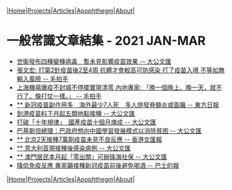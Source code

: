 |[Home](/README.md)|[Projects](/projects.md)|[Articles](/articles.md)|[Apophthegm](/apophthegm.md)|[About](/about.md)|

# 一般常識文章結集 - 2021 JAN-MAR

- [世衞發布四種變種病毒　暫未見影響疫苗效果 -- 大公文匯](https://www.tkww.hk/a/202101/01/AP5feed5bfe4b060b72034900b.html)  
- [張文宏: 打第2針疫苗後2至4周 抗體才會較高可防感染 打了疫苗入境 不等如無輸入風險 -- 毛拍手](https://www.bastillepost.com/hongkong/article/7732782-%e5%bc%b5%e6%96%87%e5%ae%8f-%e6%89%93%e7%ac%ac2%e9%87%9d%e7%96%ab%e8%8b%96%e5%be%8c2%e8%87%b34%e5%91%a8-%e6%8a%97%e9%ab%94%e6%89%8d%e6%9c%83%e8%bc%83%e9%ab%98%e5%8f%af%e9%98%b2%e6%84%9f%e6%9f%93)  
- [上海機場爆疫不封城不停擺實現清零 內地專家: 「晚一個晚上、晚一天，就不行了，像打仗一樣。」 -- 毛拍手](https://www.bastillepost.com/hongkong/article/7732786-%e4%b8%8a%e6%b5%b7%e6%a9%9f%e5%a0%b4%e7%88%86%e7%96%ab%e4%b8%8d%e5%b0%81%e5%9f%8e%e4%b8%8d%e5%81%9c%e6%93%ba%e5%af%a6%e7%8f%be%e6%b8%85%e9%9b%b6-%e5%85%a7%e5%9c%b0%e5%b0%88%e5%ae%b6-%e3%80%8c)  
- [** 新冠疫苗副作用多　海外最少7人死　多人併發脊髓炎或面癱 -- 東方日報](https://hk.on.cc/hk/bkn/cnt/news/20210102/bkn-20210102165842071-0102_00822_001.html)  
- [到港疫苗料下月起五類地點接種 -- 大公文匯](https://www.tkww.hk/a/202101/03/AP5ff10de5e4b060b72034f238.html)  
- [打破「十年規律」　國產疫苗十個月煉成 -- 大公文匯](https://www.tkww.hk/a/202101/03/AP5ff11060e4b060b72034f325.html)  
- [巴基斯坦總理：巴政府想向中國學習發展模式以消除貧困 -- 大公文匯](https://www.tkww.hk/a/202101/03/AP5ff105b9e4b060b72034ef24.html)  
- [** 北京2天接種7萬劑疫苗未見不良反應 -- 香港文匯報](https://www.wenweipo.com/a/202101/03/AP5ff189e2e4b0553aff37f121.html)  
- [** 意大利首現接種後感染病例 -- 大公文匯](https://www.tkww.hk/a/202101/04/AP5ff28d46e4b060b720354555.html)  
- [** 澳門居民本月起「零出關」可辦珠海社保 -- 大公文匯](https://www.tkww.hk/a/202101/04/AP5ff2ebc7e4b060b7203561c4.html)  
- [降低免疫反應 專家籲接種新冠疫苗前後避免喝酒 -- 巴士的報](https://www.bastillepost.com/hongkong/article/7743845-%e9%99%8d%e4%bd%8e%e5%85%8d%e7%96%ab%e5%8f%8d%e6%87%89-%e5%b0%88%e5%ae%b6%e7%b1%b2%e6%8e%a5%e7%a8%ae%e6%96%b0%e5%86%a0%e7%96%ab%e8%8b%97%e5%89%8d%e5%be%8c%e9%81%bf%e5%85%8d%e5%96%9d%e9%85%92?current_cat=6)  

|[Home](/README.md)|[Projects](/projects.md)|[Articles](/articles.md)|[Apophthegm](/apophthegm.md)|[About](/about.md)|
